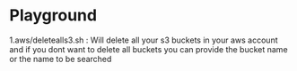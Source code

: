 # Playground

1.aws/deletealls3.sh : Will delete all your s3 buckets in your aws account and if you dont want to delete all buckets you can provide the bucket name or the name to be searched
